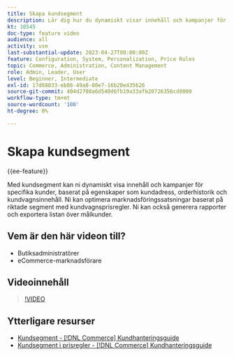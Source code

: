 ```yaml
---
title: Skapa kundsegment
description: Lär dig hur du dynamiskt visar innehåll och kampanjer för specifika kunder baserat på egenskaper som kundadress, orderhistorik och kundvagnsinnehåll.
kt: 10545
doc-type: feature video
audience: all
activity: use
last-substantial-update: 2023-04-27T00:00:00Z
feature: Configuration, System, Personalization, Price Rules
topic: Commerce, Administration, Content Management
role: Admin, Leader, User
level: Beginner, Intermediate
exl-id: 17d68833-eb86-49a8-80e7-16b20e435626
source-git-commit: 404d2708a6d540d6fb19a33afb20726356cd8000
workflow-type: tm+mt
source-wordcount: '108'
ht-degree: 0%

---
```


# Skapa kundsegment

{{ee-feature}}

Med kundsegment kan ni dynamiskt visa innehåll och kampanjer för specifika kunder, baserat på egenskaper som kundadress, orderhistorik och kundvagnsinnehåll. Ni kan optimera marknadsföringssatsningar baserat på riktade segment med kundvagnsprisregler. Ni kan också generera rapporter och exportera listan över målkunder.

## Vem är den här videon till?

- Butiksadministratörer
- eCommerce-marknadsförare

## Videoinnehåll

>[!VIDEO](https://video.tv.adobe.com/v/343659?quality=12&learn=on)

## Ytterligare resurser

- [Kundsegment - [!DNL Commerce] Kundhanteringsguide](https://experienceleague.adobe.com/docs/commerce-admin/customers/customers-menu/customer-segments.html?lang=sv-SE)
- [Kundsegment i prisregler - [!DNL Commerce] Kundhanteringsguide](https://experienceleague.adobe.com/docs/commerce-admin/customers/segments/customer-segment-price-rule.html?lang=sv-SE)
